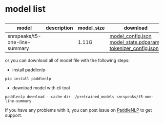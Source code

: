 #  model list

##  

| model  | description | model_size  | download         |
| --- | --- | --- | --- |
|snrspeaks/t5-one-line-summary|  | 1.11G | [model_config.json](https://bj.bcebos.com/paddlenlp/models/community/snrspeaks/t5-one-line-summary/model_config.json)<br>[model_state.pdparams](https://bj.bcebos.com/paddlenlp/models/community/snrspeaks/t5-one-line-summary/model_state.pdparams)<br>[tokenizer_config.json](https://bj.bcebos.com/paddlenlp/models/community/snrspeaks/t5-one-line-summary/tokenizer_config.json) |

or you can download all of model file with the following steps:

* install paddlenlp

```shell
pip install paddlenlp
```

* download model with cli tool

```shell
paddlenlp download --cache-dir ./pretrained_models snrspeaks/t5-one-line-summary
```

If you have any problems with it, you can post issue on [PaddleNLP](https://github.com/PaddlePaddle/PaddleNLP) to get support.
